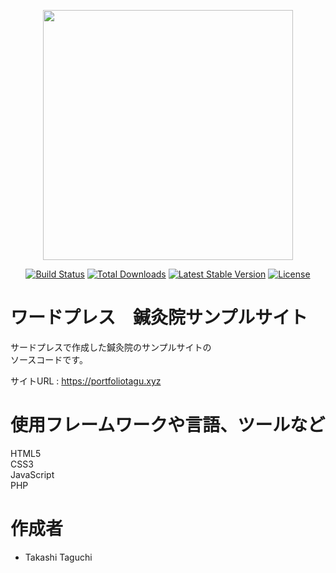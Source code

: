 <p align="center"><img src="https://res.cloudinary.com/dtfbvvkyp/image/upload/v1566331377/laravel-logolockup-cmyk-red.svg" width="400"></p>

<p align="center">
<a href="https://travis-ci.org/laravel/framework"><img src="https://travis-ci.org/laravel/framework.svg" alt="Build Status"></a>
<a href="https://packagist.org/packages/laravel/framework"><img src="https://poser.pugx.org/laravel/framework/d/total.svg" alt="Total Downloads"></a>
<a href="https://packagist.org/packages/laravel/framework"><img src="https://poser.pugx.org/laravel/framework/v/stable.svg" alt="Latest Stable Version"></a>
<a href="https://packagist.org/packages/laravel/framework"><img src="https://poser.pugx.org/laravel/framework/license.svg" alt="License"></a>
</p>

# ワードプレス　鍼灸院サンプルサイト

サードプレスで作成した鍼灸院のサンプルサイトの<br>
ソースコードです。<br>

サイトURL : https://portfoliotagu.xyz


# 使用フレームワークや言語、ツールなど

HTML5<br>
CSS3<br>
JavaScript<br>
PHP<br>

# 作成者

* Takashi Taguchi

